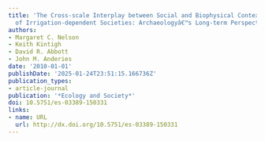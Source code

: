 ```yaml
---
title: 'The Cross-scale Interplay between Social and Biophysical Context and the Vulnerability
  of Irrigation-dependent Societies: Archaeologyâ€™s Long-term Perspective'
authors:
- Margaret C. Nelson
- Keith Kintigh
- David R. Abbott
- John M. Anderies
date: '2010-01-01'
publishDate: '2025-01-24T23:51:15.166736Z'
publication_types:
- article-journal
publication: '*Ecology and Society*'
doi: 10.5751/es-03389-150331
links:
- name: URL
  url: http://dx.doi.org/10.5751/es-03389-150331
---
```

